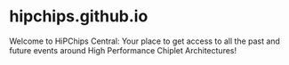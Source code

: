 # hipchips.github.io
Welcome to HiPChips Central: Your place to get access to all the past and future events around High Performance Chiplet Architectures!
